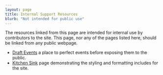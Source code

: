 ```yaml
---
layout: page
title: Internal Support Resources
blurb: "Not intended for public use"
---
```


The resources linked from this page are intended for internal use by contributors to the site.  This page, nor any of the pages listed here, should be linked from any public webpage.

- [Draft Events](events-draft)  a place to perfect events before exposing them to the public.
- [Kitchen Sink](/kitchen-sink.html) page demonstrating the styling and formatting includes for the site.